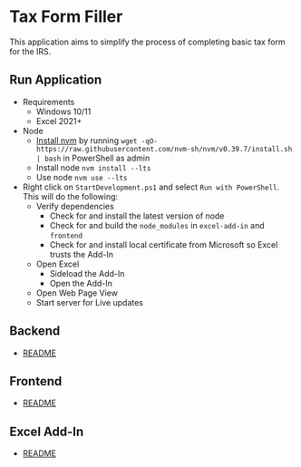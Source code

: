 # Tax Form Filler

This application aims to simplify the process of completing basic tax form for the IRS.

## Run Application

- Requirements
  - Windows 10/11
  - Excel 2021+
- Node
  - [Install nvm](https://github.com/nvm-sh/nvm) by running `wget -qO- https://raw.githubusercontent.com/nvm-sh/nvm/v0.39.7/install.sh | bash` in PowerShell as admin
  - Install node `nvm install --lts`
  - Use node `nvm use --lts`
- Right click on `StartDevelopment.ps1` and select `Run with PowerShell`. This will do the following:
  - Verify dependencies
    - Check for and install the latest version of node
    - Check for and build the `node_modules` in `excel-add-in` and `frontend`
    - Check for and install local certificate from Microsoft so Excel trusts the Add-In
  - Open Excel
    - Sideload the Add-In
    - Open the Add-In
  - Open Web Page View
  - Start server for Live updates

## Backend

- [README](./backend/README.md)

## Frontend

- [README](./frontend/README.md)

## Excel Add-In

- [README](./excel-add-in/README.md)
